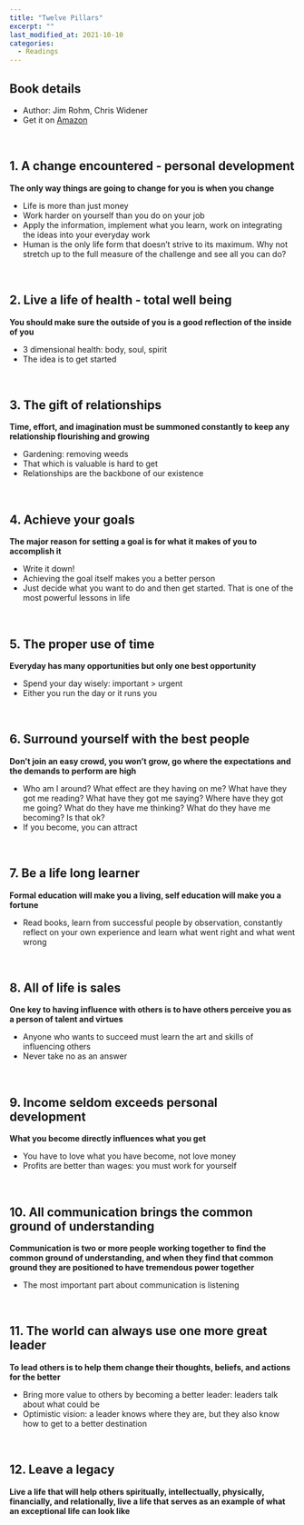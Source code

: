 ```yaml
---
title: "Twelve Pillars"
excerpt: ""
last_modified_at: 2021-10-10
categories:
  - Readings
---
```


## Book details
- Author: Jim Rohm, Chris Widener
- Get it on [Amazon](https://amzn.to/3IrtLDP)

<br>

## 1. A change encountered - personal development
**The only way things are going to change for you is when you change**
- Life is more than just money
- Work harder on yourself than you do on your job
- Apply the information, implement what you learn, work on integrating the ideas into your everyday work
- Human is the only life form that doesn’t strive to its maximum. Why not stretch up to the full measure of the challenge and see all you can do?

<br>

## 2. Live a life of health - total well being
**You should make sure the outside of you is a good reflection of the inside of you**
- 3 dimensional health: body, soul, spirit
- The idea is to get started

<br>

## 3. The gift of relationships
**Time, effort, and imagination must be summoned constantly to keep any relationship flourishing and growing**
- Gardening: removing weeds
- That which is valuable is hard to get
- Relationships are the backbone of our existence

<br>

## 4. Achieve your goals
**The major reason for setting a goal is for what it makes of you to accomplish it**
- Write it down!
- Achieving the goal itself makes you a better person
- Just decide what you want to do and then get started. That is one of the most powerful lessons in life

<br>

## 5. The proper use of time
**Everyday has many opportunities but only one best opportunity**
- Spend your day wisely: important > urgent
- Either you run the day or it runs you

<br>

## 6. Surround yourself with the best people
**Don’t join an easy crowd, you won’t grow, go where the expectations and the demands to perform are high**
- Who am I around? What effect are they having on me? What have they got me reading? What have they got me saying? Where have they got me going? What do they have me thinking? What do they have me becoming? Is that ok?
- If you become, you can attract

<br>

## 7. Be a life long learner
**Formal education will make you a living, self education will make you a fortune**
- Read books, learn from successful people by observation, constantly reflect on your own experience and learn what went right and what went wrong

<br>

## 8. All of life is sales
**One key to having influence with others is to have others perceive you as a person of talent and virtues**
- Anyone who wants to succeed must learn the art and skills of influencing others
- Never take no as an answer

<br>

## 9. Income seldom exceeds personal development
**What you become directly influences what you get**
- You have to love what you have become, not love money
 - Profits are better than wages: you must work for yourself

<br>

## 10. All communication brings the common ground of understanding
**Communication is two or more people working together to find the common ground of understanding, and when they find that common ground they are positioned to have tremendous power together**
- The most important part about communication is listening

<br>

## 11. The world can always use one more great leader
**To lead others is to help them change their thoughts, beliefs, and actions for the better**
- Bring more value to others by becoming a better leader: leaders talk about what could be
- Optimistic vision: a leader knows where they are, but they also know how to get to a better destination

<br>

## 12. Leave a legacy
**Live a life that will help others spiritually, intellectually, physically, financially, and relationally, live a life that serves as an example of what an exceptional life can look like**

<br>
